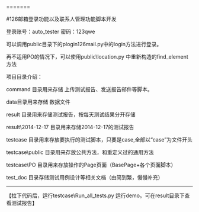 
=======

#126邮箱登录功能以及联系人管理功能脚本开发

登录账号：auto_tester
密码：123qwe

可以调用public目录下的plogin126mail.py中的login方法进行登录。

再不适用PO的情况下，可以使用public\location.py 中重新构造的find_element方法

项目目录介绍：

command 目录用来存储 上传测试报告、发送报告邮件等脚本。

data目录用来存储  数据文件

result 目录用来存储测试报告，按每天测试结果分开存储

result\2014-12-17 目录用来存储2014-12-17的测试报告

testcase 目录用来存放要执行的测试脚本，只要是case,全部以“case”为文件开头

testcase\public 目录用来存放公共方法，和重定义过的通用方法

testcase\PO 目录用来存放操作的Page页面（BasePage+各个页面脚本）

test_doc 目录存储测试用例设计等相关文档（由简到繁，慢慢补充）

____________________________________________________________

【拉下代码后，运行testcase\Run_all_tests.py 运行demo。可在result目录下查看测试报告】

